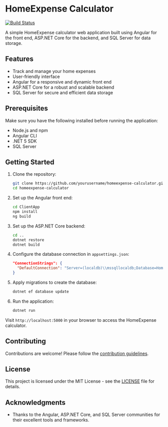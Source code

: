 # HomeExpense Calculator

[![Build Status](https://travis-ci.org/yourusername/homeexpense-calculator.svg?branch=main)](https://travis-ci.org/yourusername/homeexpense-calculator)

A simple HomeExpense calculator web application built using Angular for the front end, ASP.NET Core for the backend, and SQL Server for data storage.

## Features

- Track and manage your home expenses
- User-friendly interface
- Angular for a responsive and dynamic front end
- ASP.NET Core for a robust and scalable backend
- SQL Server for secure and efficient data storage

## Prerequisites

Make sure you have the following installed before running the application:

- Node.js and npm
- Angular CLI
- .NET 5 SDK
- SQL Server

## Getting Started

1. Clone the repository:

   ```bash
   git clone https://github.com/yourusername/homeexpense-calculator.git
   cd homeexpense-calculator
   ```

2. Set up the Angular front end:

   ```bash
   cd ClientApp
   npm install
   ng build
   ```

3. Set up the ASP.NET Core backend:

   ```bash
   cd ..
   dotnet restore
   dotnet build
   ```

4. Configure the database connection in `appsettings.json`:

   ```json
   "ConnectionStrings": {
     "DefaultConnection": "Server=(localdb)\\mssqllocaldb;Database=HomeExpenseDb;Trusted_Connection=True;"
   }
   ```

5. Apply migrations to create the database:

   ```bash
   dotnet ef database update
   ```

6. Run the application:

   ```bash
   dotnet run
   ```

Visit `http://localhost:5000` in your browser to access the HomeExpense calculator.

## Contributing

Contributions are welcome! Please follow the [contribution guidelines](CONTRIBUTING.md).

## License

This project is licensed under the MIT License - see the [LICENSE](LICENSE) file for details.

## Acknowledgments

- Thanks to the Angular, ASP.NET Core, and SQL Server communities for their excellent tools and frameworks.
